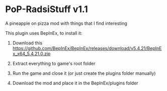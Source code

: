 # PoP-RadsiStuff v1.1
A pineapple on pizza mod with things that I find interesting

This plugin uses BepInEx, to install it:

  1. Download this https://github.com/BepInEx/BepInEx/releases/download/v5.4.21/BepInEx_x64_5.4.21.0.zip

  2. Extract everything to game's root folder

  3. Run the game and close it (or just create the plugins folder manually)

  4. Download the mod and place it in the BepInEx/plugins folder
